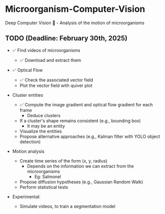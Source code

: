 # Microorganism-Computer-Vision

Deep Computer Vision 🦠 - Analysis of the motion of microorganisms

## TODO (Deadline: February 30th, 2025)

- ✅ Find videos of microorganisms
    - ✅ Download and extract them
- ✅ Optical Flow
    - ✅ Check the associated vector field
    - Plot the vector field with quiver plot
- Cluster entities
    - ✅ Compute the image gradient and optical flow gradient for each frame
        - Deduce clusters
    - If a cluster's shape remains consistent (e.g., bounding box)
        - It may be an entity 
    - Visualize the entities
    - Propose alternative approaches (e.g., Kalman filter with YOLO object detection)
- Motion analysis
    - Create time series of the form (x, y, radius)
        - Depends on the information we can extract from the microorganisms
            - Eg: Salmonel
    - Propose diffusion hypotheses (e.g., Gaussian Random Walk)
    - Perform statistical tests


- Experimental:
    - Simulate videos, to train a segmentation model

